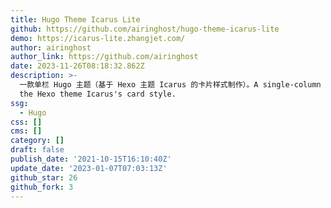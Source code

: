 ```yaml
---
title: Hugo Theme Icarus Lite
github: https://github.com/airinghost/hugo-theme-icarus-lite
demo: https://icarus-lite.zhangjet.com/
author: airinghost
author_link: https://github.com/airinghost
date: 2023-11-26T08:18:32.862Z
description: >-
  一款单栏 Hugo 主题（基于 Hexo 主题 Icarus 的卡片样式制作）。A single-column Hugo theme based on
  the Hexo theme Icarus's card style.
ssg:
  - Hugo
css: []
cms: []
category: []
draft: false
publish_date: '2021-10-15T16:10:40Z'
update_date: '2023-01-07T07:03:13Z'
github_star: 26
github_fork: 3
---
```

